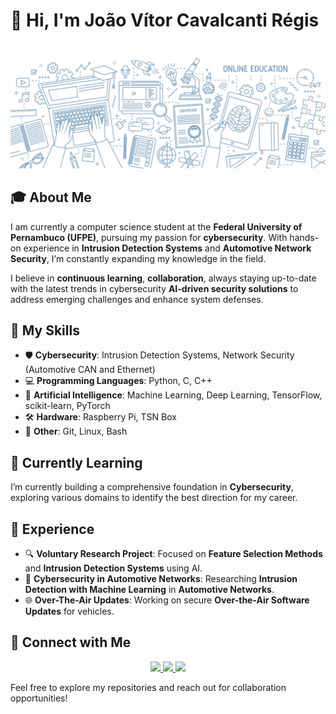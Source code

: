 # 👋 Hi, I'm João Vítor Cavalcanti Régis

![Banner](https://github.com/Jvcregis/jvcregis/blob/main/banner.jpg)

## 🎓 About Me
I am currently a computer science student at the **Federal University of Pernambuco (UFPE)**, pursuing my passion for **cybersecurity**. With hands-on experience in **Intrusion Detection Systems** and **Automotive Network Security**, I’m constantly expanding my knowledge in the field.

I believe in **continuous learning**, **collaboration**, always staying up-to-date with the latest trends in cybersecurity **AI-driven security solutions** to address emerging challenges and enhance system defenses.

## 🔧 My Skills
- 🛡️ **Cybersecurity**: Intrusion Detection Systems, Network Security (Automotive CAN and Ethernet)
- 💻 **Programming Languages**: Python, C, C++
- 🤖 **Artificial Intelligence**: Machine Learning, Deep Learning, TensorFlow, scikit-learn, PyTorch
- 🛠️ **Hardware**: Raspberry Pi, TSN Box
- 🐧 **Other**: Git, Linux, Bash

## 🌱 Currently Learning
I’m currently building a comprehensive foundation in **Cybersecurity**, exploring various domains to identify the best direction for my career.

## 💼 Experience
- 🔍 **Voluntary Research Project**: Focused on **Feature Selection Methods** and **Intrusion Detection Systems** using AI.
- 🚗 **Cybersecurity in Automotive Networks**: Researching **Intrusion Detection with Machine Learning** in **Automotive Networks**.
- 🌐 **Over-The-Air Updates**: Working on secure **Over-the-Air Software Updates** for vehicles.

## 🔗 Connect with Me
<p align="center">
  <a href="https://github.com/Jvcregis">
    <img src="https://img.shields.io/badge/GitHub-100000?style=for-the-badge&logo=github&logoColor=white" />
  </a>
  <a href="http://www.linkedin.com/in/jo%C3%A3o-v%C3%ADtor-cavalcanti-r%C3%A9gis-0016322b9">
    <img src="https://img.shields.io/badge/LinkedIn-0077B5?style=for-the-badge&logo=linkedin&logoColor=white" />
  </a>
  <a href="http://lattes.cnpq.br/2344660536072855">
    <img src="https://img.shields.io/badge/Lattes-4682B4?style=for-the-badge&logoColor=white" />
  </a>
</p>

Feel free to explore my repositories and reach out for collaboration opportunities!
